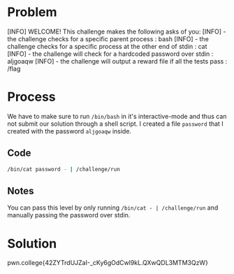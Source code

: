 # Problem
[INFO] WELCOME! This challenge makes the following asks of you:
[INFO] - the challenge checks for a specific parent process : bash
[INFO] - the challenge checks for a specific process at the other end of stdin : cat
[INFO] - the challenge will check for a hardcoded password over stdin : aljgoaqw
[INFO] - the challenge will output a reward file if all the tests pass : /flag

# Process
We have to make sure to run `/bin/bash` in it's interactive-mode and thus can not submit our solution through a shell script. I created a file `password` that I created with the password `aljgoaqw` inside.

## Code
```bash
/bin/cat password - | /challenge/run 
```

## Notes
You can pass this level by only running `/bin/cat - | /challenge/run` and manually passing the password over stdin.

# Solution
pwn.college{42ZYTrdUJZaI-_cKy6gOdCwl9kL.QXwQDL3MTM3QzW}